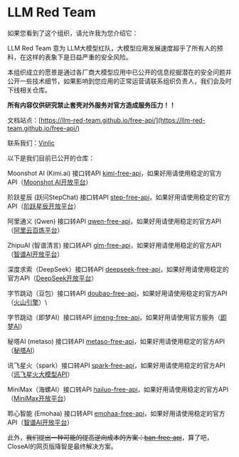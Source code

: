 # LLM Red Team

如果您看到了这个组织，请允许我为您介绍它：

LLM Red Team 意为 LLM大模型红队，大模型应用发展速度超乎了所有人的预料，在这样的表象下是日益严重的安全风险。

本组织成立的愿景是通过各厂商大模型应用中已公开的信息挖掘潜在的安全问题并公开一些技术细节，如果影响到您应用的正常运营请联系组织负责人，我们会及时下线相关仓库。

**所有内容仅供研究禁止套壳对外服务对官方造成服务压力！！**

文档站点：[https://llm-red-team.github.io/free-api/](https://llm-red-team.github.io/free-api/)

联系我们：[Vinlic](https://www.vinlic.com)

以下是我们目前已公开的仓库：

Moonshot AI (Kimi.ai) 接口转API [kimi-free-api](https://github.com/LLM-Red-Team/kimi-free-api)，如果好用请使用稳定的官方API（[Moonshot AI开放平台](https://platform.moonshot.cn)）

阶跃星辰 (跃问StepChat) 接口转API [step-free-api](https://github.com/LLM-Red-Team/step-free-api)，如果好用请使用稳定的官方API（[阶跃星辰开放平台](https://platform.stepfun.com)）

阿里通义 (Qwen) 接口转API [qwen-free-api](https://github.com/LLM-Red-Team/qwen-free-api)，如果好用请使用稳定的官方API（[阿里云百炼平台](https://www.aliyun.com/product/bailian)）

ZhipuAI (智谱清言) 接口转API [glm-free-api](https://github.com/LLM-Red-Team/glm-free-api)，如果好用请使用稳定的官方API（[智谱AI开放平台](https://open.bigmodel.cn)）

深度求索（DeepSeek）接口转API [deepseek-free-api](https://github.com/LLM-Red-Team/deepseek-free-api)，如果好用请使用稳定的官方API（[DeepSeek开放平台](https://platform.deepseek.com)）

字节跳动（豆包）接口转API [doubao-free-api](https://github.com/LLM-Red-Team/doubao-free-api)，如果好用请使用稳定的官方API（[火山引擎](https://www.volcengine.com/product/doubao)）\

字节跳动（即梦AI）接口转API [jimeng-free-api](https://github.com/LLM-Red-Team/jimeng-free-api)，如果好用请使用官方服务（[即梦AI]([https://www.volcengine.com/product/doubao](https://jimeng.jianying.com/))）

秘塔AI (metaso) 接口转API [metaso-free-api](https://github.com/LLM-Red-Team/metaso-free-api)，如果好用请使用稳定的官方API（[秘塔AI](https://mp.weixin.qq.com/s/UmG_o53ZmrhC_5oq1SZJBw)）

讯飞星火（spark）接口转API [spark-free-api](https://github.com/LLM-Red-Team/spark-free-api)，如果好用请使用稳定的官方API（[讯飞星火大模型API](https://xinghuo.xfyun.cn/sparkapi)）

MiniMax（海螺AI）接口转API [hailuo-free-api](https://github.com/LLM-Red-Team/hailuo-free-api)，如果好用请使用稳定的官方API（[MiniMax开放平台](https://platform.minimaxi.com)）

聆心智能 (Emohaa) 接口转API [emohaa-free-api](https://github.com/LLM-Red-Team/emohaa-free-api)，如果好用请使用稳定的官方API（[智谱AI开放平台](https://open.bigmodel.cn/dev/api/super-humanoid/emohaa)）

此外，~~我们提出一种可能的提高逆向成本的方案：[ban-free-api](https://github.com/LLM-Red-Team/ban-free-api)~~，算了吧，CloseAI的网页版降智是最终解决方案。
